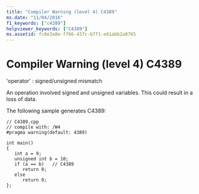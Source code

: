 ```yaml
---
title: "Compiler Warning (level 4) C4389"
ms.date: "11/04/2016"
f1_keywords: ["c4389"]
helpviewer_keywords: ["C4389"]
ms.assetid: fc0e3a8e-f766-437c-b7f1-e61abb2a8765
---
```

# Compiler Warning (level 4) C4389

'operator' : signed/unsigned mismatch

An operation involved signed and unsigned variables. This could result in a loss of data.

The following sample generates C4389:

```
// C4389.cpp
// compile with: /W4
#pragma warning(default: 4389)

int main()
{
   int a = 9;
   unsigned int b = 10;
   if (a == b)   // C4389
      return 0;
   else
      return 0;
};
```